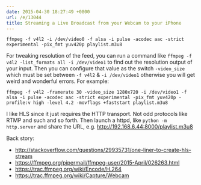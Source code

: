 ```yaml
---
date: 2015-04-30 18:27:49 +0800
url: /e/13044
title: Streaming a Live Broadcast from your Webcam to your iPhone
---
```



	ffmpeg -f v4l2 -i /dev/video0 -f alsa -i pulse -acodec aac -strict experimental -pix_fmt yuv420p playlist.m3u8

For tweaking resolution of the feed, you can run a command like `ffmpeg -f v4l2
-list_formats all -i /dev/video1` to find out the resolution output of your
input. Then you can configure that value as the switch `-video_size` which must
be set between `-f v4l2` & `-i /dev/video1` otherwise you will get weird and
wonderful errors. For example:

	ffmpeg -f v4l2 -framerate 30 -video_size 1280x720 -i /dev/video1 -f alsa -i pulse -acodec aac -strict experimental -pix_fmt yuv420p -profile:v high -level 4.2 -movflags +faststart playlist.m3u8

I like HLS since it just requires the HTTP transport. Not odd protocols like
RTMP and such and so forth.  Then launch a httpd, like `python -m http.server`
and share the URL, e.g. <http://192.168.6.44:8000/playlist.m3u8>

Back story:

* <http://stackoverflow.com/questions/29935731/one-liner-to-create-hls-stream>
* <https://ffmpeg.org/pipermail/ffmpeg-user/2015-April/026263.html>
* <https://trac.ffmpeg.org/wiki/Encode/H.264>
* <https://trac.ffmpeg.org/wiki/Capture/Webcam>
